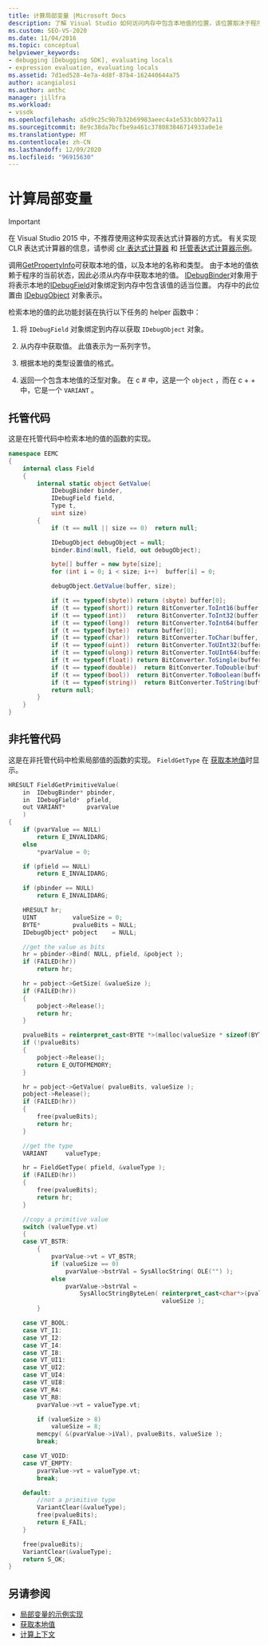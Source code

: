 ```yaml
---
title: 计算局部变量 |Microsoft Docs
description: 了解 Visual Studio 如何访问内存中包含本地值的位置，该位置取决于程序的当前状态。
ms.custom: SEO-VS-2020
ms.date: 11/04/2016
ms.topic: conceptual
helpviewer_keywords:
- debugging [Debugging SDK], evaluating locals
- expression evaluation, evaluating locals
ms.assetid: 7d1ed528-4e7a-4d8f-87b4-162440644a75
author: acangialosi
ms.author: anthc
manager: jillfra
ms.workload:
- vssdk
ms.openlocfilehash: a5d9c25c9b7b32b69983aeec4a1e533cbb927a11
ms.sourcegitcommit: 8e9c38da7bcfbe9a461c378083846714933a0e1e
ms.translationtype: MT
ms.contentlocale: zh-CN
ms.lasthandoff: 12/09/2020
ms.locfileid: "96915630"
---
```

# <a name="evaluate-locals"></a>计算局部变量
> [!IMPORTANT]
> 在 Visual Studio 2015 中，不推荐使用这种实现表达式计算器的方式。 有关实现 CLR 表达式计算器的信息，请参阅 [clr 表达式计算器](https://github.com/Microsoft/ConcordExtensibilitySamples/wiki/CLR-Expression-Evaluators) 和 [托管表达式计算器示例](https://github.com/Microsoft/ConcordExtensibilitySamples/wiki/Managed-Expression-Evaluator-Sample)。

调用[GetPropertyInfo](../../extensibility/debugger/reference/idebugproperty2-getpropertyinfo.md)可获取本地的值，以及本地的名称和类型。 由于本地的值依赖于程序的当前状态，因此必须从内存中获取本地的值。 [IDebugBinder](../../extensibility/debugger/reference/idebugbinder.md)对象用于将表示本地的[IDebugField](../../extensibility/debugger/reference/idebugfield.md)对象绑定到内存中包含该值的适当位置。 内存中的此位置由 [IDebugObject](../../extensibility/debugger/reference/idebugobject.md) 对象表示。

检索本地的值的此功能封装在执行以下任务的 helper 函数中：

1. 将 `IDebugField` 对象绑定到内存以获取 `IDebugObject` 对象。

2. 从内存中获取值。 此值表示为一系列字节。

3. 根据本地的类型设置值的格式。

4. 返回一个包含本地值的泛型对象。 在 c # 中，这是一个 `object` ，而在 c + + 中，它是一个 `VARIANT` 。

## <a name="managed-code"></a>托管代码
 这是在托管代码中检索本地的值的函数的实现。

```csharp
namespace EEMC
{
    internal class Field
    {
        internal static object GetValue(
            IDebugBinder binder,
            IDebugField field,
            Type t,
            uint size)
        {
            if (t == null || size == 0)  return null;

            IDebugObject debugObject = null;
            binder.Bind(null, field, out debugObject);

            byte[] buffer = new byte[size];
            for (int i = 0; i < size; i++)  buffer[i] = 0;

            debugObject.GetValue(buffer, size);

            if (t == typeof(sbyte)) return (sbyte) buffer[0];
            if (t == typeof(short)) return BitConverter.ToInt16(buffer, 0);
            if (t == typeof(int))   return BitConverter.ToInt32(buffer, 0);
            if (t == typeof(long))  return BitConverter.ToInt64(buffer, 0);
            if (t == typeof(byte))  return buffer[0];
            if (t == typeof(char))  return BitConverter.ToChar(buffer, 0);
            if (t == typeof(uint))  return BitConverter.ToUInt32(buffer, 0);
            if (t == typeof(ulong)) return BitConverter.ToUInt64(buffer, 0);
            if (t == typeof(float)) return BitConverter.ToSingle(buffer, 0);
            if (t == typeof(double))  return BitConverter.ToDouble(buffer, 0);
            if (t == typeof(bool))  return BitConverter.ToBoolean(buffer, 0);
            if (t == typeof(string))  return BitConverter.ToString(buffer, 0);
            return null;
        }
    }
}
```

## <a name="unmanaged-code"></a>非托管代码
 这是在非托管代码中检索局部值的函数的实现。 `FieldGetType` 在 [获取本地值](../../extensibility/debugger/getting-local-values.md)时显示。

```cpp
HRESULT FieldGetPrimitiveValue(
    in  IDebugBinder* pbinder,
    in  IDebugField*  pfield,
    out VARIANT*      pvarValue
    )
{
    if (pvarValue == NULL)
        return E_INVALIDARG;
    else
        *pvarValue = 0;

    if (pfield == NULL)
        return E_INVALIDARG;

    if (pbinder == NULL)
        return E_INVALIDARG;

    HRESULT hr;
    UINT          valueSize = 0;
    BYTE*         pvalueBits = NULL;
    IDebugObject* pobject    = NULL;

    //get the value as bits
    hr = pbinder->Bind( NULL, pfield, &pobject );
    if (FAILED(hr))
        return hr;

    hr = pobject->GetSize( &valueSize );
    if (FAILED(hr))
    {
        pobject->Release();
        return hr;
    }

    pvalueBits = reinterpret_cast<BYTE *>(malloc(valueSize * sizeof(BYTE)));
    if (!pvalueBits)
    {
        pobject->Release();
        return E_OUTOFMEMORY;
    }

    hr = pobject->GetValue( pvalueBits, valueSize );
    pobject->Release();
    if (FAILED(hr))
    {
        free(pvalueBits);
        return hr;
    }

    //get the type
    VARIANT     valueType;

    hr = FieldGetType( pfield, &valueType );
    if (FAILED(hr))
    {
        free(pvalueBits);
        return hr;
    }

    //copy a primitive value
    switch (valueType.vt)
    {
    case VT_BSTR:
        {
            pvarValue->vt = VT_BSTR;
            if (valueSize == 0)
                pvarValue->bstrVal = SysAllocString( OLE("") );
            else
                pvarValue->bstrVal =
                    SysAllocStringByteLen( reinterpret_cast<char*>(pvalueBits),
                                           valueSize );
        }

    case VT_BOOL:
    case VT_I1:
    case VT_I2:
    case VT_I4:
    case VT_I8:
    case VT_UI1:
    case VT_UI2:
    case VT_UI4:
    case VT_UI8:
    case VT_R4:
    case VT_R8:
        pvarValue->vt = valueType.vt;

        if (valueSize > 8)
            valueSize = 8;
        memcpy( &(pvarValue->iVal), pvalueBits, valueSize );
        break;

    case VT_VOID:
    case VT_EMPTY:
        pvarValue->vt = valueType.vt;
        break;

    default:
        //not a primitive type
        VariantClear(&valueType);
        free(pvalueBits);
        return E_FAIL;
    }

    free(pvalueBits);
    VariantClear(&valueType);
    return S_OK;
}
```

## <a name="see-also"></a>另请参阅
- [局部变量的示例实现](../../extensibility/debugger/sample-implementation-of-locals.md)
- [获取本地值](../../extensibility/debugger/getting-local-values.md)
- [计算上下文](../../extensibility/debugger/evaluation-context.md)
